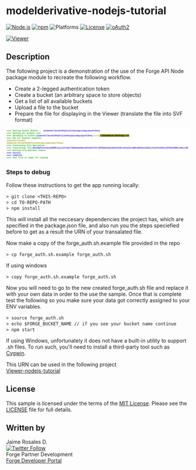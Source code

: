 # modelderivative-nodejs-tutorial

[![Node.js](https://img.shields.io/badge/Node.js-4.4.0-blue.svg)](https://nodejs.org/)
[![npm](https://img.shields.io/badge/npm-3.10.7-green.svg)](https://www.npmjs.com/)
![Platforms](https://img.shields.io/badge/platform-windows%20%7C%20osx%20%7C%20linux-lightgray.svg)
[![License](http://img.shields.io/:license-mit-blue.svg)](http://opensource.org/licenses/MIT)
[![oAuth2](https://img.shields.io/badge/oAuth2-v1-green.svg)](http://developer.autodesk.com/)


[![Viewer](https://img.shields.io/badge/ForgeAPI-v0.0.3-green.svg)](http://developer.autodesk.com/)

## Description

The following project is a demonstration of the use of the Forge API Node package module to recreate the following workflow. 

-	Create a 2-legged authentication token
-	Create a bucket (an arbitrary space to store objects)
-  Get a list of all available buckets
-	Upload a file to the bucket
-	Prepare the file for displaying in the Viewer (translate the file into SVF format)

![](images/md-nodejs-terminal.png) 

### Steps to debug

Follow these instructions to get the app running locally:

	> git clone <THIS-REPO>
	> cd TO-REPO-PATH	
	> npm install
	
This will install all the neccesary dependencies the project has, which are specified in the package.json file, and also run you the steps speciefied before to get as a result the URN of your transalated file. 

Now make a copy of the forge_auth.sh.example file provided in the repo

	> cp forge_auth.sh.example forge_auth.sh

If using windows

	> copy forge_auth.sh.example forge_auth.sh

Now you will need to go to the new created forge_auth.sh file and replace it with your own data in order to the use the sample. Once that is complete test the following so you make sure your data got correctly assigned to your ENV variables. 
	
	> source forge_auth.sh
	> echo $FORGE_BUCKET_NAME // if you see your bucket name continue
   	> npm start

If using Windows, unfortunately it does not have a built-in utility to support .sh files. To run such, you'll need to install a third-party tool such as [Cygwin](http://www.cygwin.com/).

This URN can be used in the following project  
[Viewer-nodejs-tutorial](https://github.com/Autodesk-Forge/viewer-nodejs-tutorial)

## License

This sample is licensed under the terms of the [MIT License](http://opensource.org/licenses/MIT).
Please see the [LICENSE](LICENSE) file for full details.

## Written by
Jaime Rosales D. <br /> 
[![Twitter Follow](https://img.shields.io/twitter/follow/afrojme.svg?style=social&label=Follow)](https://twitter.com/AfroJme)<br />
Forge Partner Development <br />
<a href="http://developer.autodesk.com/">Forge Developer Portal</a> <br />
